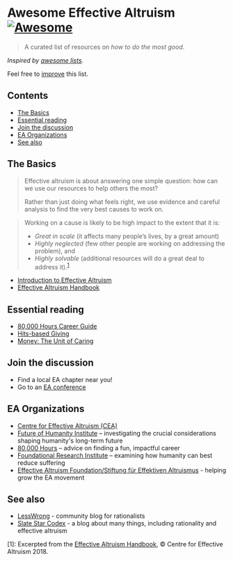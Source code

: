 # Awesome Effective Altruism  [![Awesome](https://awesome.re/badge.svg)](https://awesome.re)

> A curated list of resources on _how to do the most good_.

_Inspired by [awesome lists](https://github.com/sindresorhus/awesome)._

Feel free to <a href="https://github.com/henryaj/awesome-effective-altruism/blob/master/CONTRIBUTING.md" target="_blank">improve</a> this list.

## Contents

- [The Basics](#the-basics)
- [Essential reading](#essential-reading)
- [Join the discussion](#join-the-discussion)
- [EA Organizations](#ea-organisations)
- [See also](#see-also)

## The Basics

> Effective altruism is about answering one simple question: how can we use our resources to help others the most?
> 
> Rather than just doing what feels right, we use evidence and careful analysis to find the very best causes to work on.

> Working on a cause is likely to be high impact to the extent that it is:
>
> * _Great in scale_ (it affects many people’s lives, by a great amount)
> * _Highly neglected_ (few other people are working on addressing the problem), and
> * _Highly solvable_ (additional resources will do a great deal to address it).<sup>[1](#footnote1)</sup>

* [Introduction to Effective Altruism](https://www.effectivealtruism.org/articles/introduction-to-effective-altruism/)
* [Effective Altruism Handbook](https://www.effectivealtruism.org/handbook/)

## Essential reading

* [80,000 Hours Career Guide](https://80000hours.org/career-guide/)
* [Hits-based Giving](https://www.openphilanthropy.org/blog/hits-based-giving)
* [Money: The Unit of Caring](https://www.lesswrong.com/posts/ZpDnRCeef2CLEFeKM/money-the-unit-of-caring)

## Join the discussion

* Find a local EA chapter near you!
* Go to an [EA conference](https://www.eaglobal.org/events/)

## EA Organizations

* [Centre for Effective Altruism (CEA)](https://www.centreforeffectivealtruism.org/)
* [Future of Humanity Institute](https://www.fhi.ox.ac.uk/) – investigating the crucial considerations shaping humanity's long-term future
* [80,000 Hours](https://80000hours.org/) – advice on finding a fun, impactful career
* [Foundational Research Institute](https://foundational-research.org) – examining how humanity can best reduce suffering
* [Effective Altruism Foundation/Stiftung für Effektiven Altruismus](https://ea-foundation.org/) - helping grow the EA movement

## See also

* [LessWrong](https://www.lesswrong.com) - community blog for rationalists
* [Slate Star Codex](http://slatestarcodex.com) - a blog about many things, including rationality and effective altruism

[<a name="footnote1">1</a>]: Excerpted from the [Effective Altruism Handbook](https://www.effectivealtruism.org/handbook/), © Centre for Effective Altruism 2018.